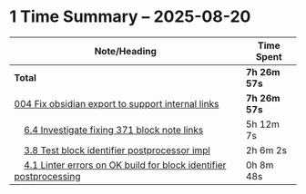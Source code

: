 # 1 Time Summary – 2025-08-20

|Note/Heading|Time Spent|
|------------|----------|
|**Total**|**7h 26m 57s**|
|[004 Fix obsidian export to support internal links](../../../../../../lan/topics/tooling/obsidian/tasks/2025/004%20Fix%20obsidian%20export%20to%20support%20internal%20links.md)|**7h 26m 57s**|
|    [6.4 Investigate fixing 371 block note links](../../../../../../lan/topics/tooling/obsidian/tasks/2025/004%20Fix%20obsidian%20export%20to%20support%20internal%20links.md#64-investigate-fixing-371-block-note-links)|5h 12m 7s|
|    [3.8 Test block identifier postprocessor impl](../../../../../../lan/topics/tooling/obsidian/tasks/2025/004%20Fix%20obsidian%20export%20to%20support%20internal%20links.md#38-test-block-identifier-postprocessor-impl)|2h 6m 2s|
|    [4.1 Linter errors on OK build for block identifier postprocessing](../../../../../../lan/topics/tooling/obsidian/tasks/2025/004%20Fix%20obsidian%20export%20to%20support%20internal%20links.md#41-linter-errors-on-ok-build-for-block-identifier-postprocessing)|0h 8m 48s|
